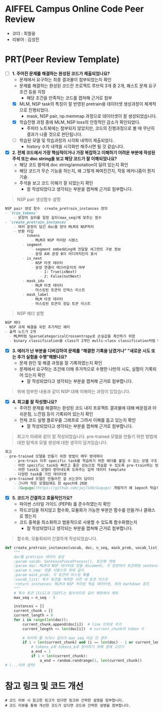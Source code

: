 # AIFFEL Campus Online Code Peer Review
- 코더 : 최철웅
- 리뷰어 : 김성진


# PRT(Peer Review Template)
- [ ]  **1. 주어진 문제를 해결하는 완성된 코드가 제출되었나요?**
    - 문제에서 요구하는 최종 결과물이 첨부되었는지 확인
    - 문제를 해결하는 완성된 코드란 프로젝트 루브릭 3개 중 2개, 
      퀘스트 문제 요구조건 등을 지칭
        - 해당 조건을 만족하는 코드를 캡쳐해 근거로 첨부
    - [x] MLM, NSP task의 특징이 잘 반영된 pretrain용 데이터셋 생성과정이 체계적으로 진행되었다.
        - mask, NSP pair, np.memmap 과정으로 데이터셋이 잘 생성되었습니다.
    - [x] 학습진행 과정 중에 MLM, NSP loss의 안정적인 감소가 확인되었다.
        - 주피터 노트북에는 첨부되지 않았지만, 코드의 진행과정으로 볼 때 무난히 결과가 나올 것으로 판단됩니다.
    - [ ] 학습된 모델 및 학습과정의 시각화 내역이 제출되었다.
        - history 수치 내역을 시각화만 해주시면 될 것 같습니다.
    
- [x]  **2. 전체 코드에서 가장 핵심적이거나 가장 복잡하고 이해하기 어려운 부분에 작성된 
  주석 또는 doc string을 보고 해당 코드가 잘 이해되었나요?**
    - 해당 코드 블럭에 doc string/annotation이 달려 있는지 확인
    - 해당 코드가 무슨 기능을 하는지, 왜 그렇게 짜여진건지, 작동 메커니즘이 뭔지 기술.
    - 주석을 보고 코드 이해가 잘 되었는지 확인
        - 잘 작성되었다고 생각되는 부분을 캡쳐해 근거로 첨부합니다.

> NSP pair 생성함수 설명
```markdown
NSP pair 생성 함수  create_pretrain_instances 정의
- `trim_tokens`
    - 문장의 길이를 일정 길이(max_seq)에 맞추는 함수
- `create_pretrain_instances`
    - 여러 문장이 담긴 doc을 받아 MLM과 NSP처리
    - 반환 타입
        - tokens
            - MLM과 NSP 처리된 시퀀스
        - segment
            - segment embedding에 전달할 세그먼트 구분 정보
            - 문장 A와 문장 B이 어디까지인지 표시
        - is_next
            - NSP 타겟 데이터
            - 문장 연결이 매끄러운지의 여부
                - 1: True(isNext)
                - 2: False(notNext)
        - mask_idx
            - MLM 타겟 데이터
            - 마스킹된 토큰의 인덱스 리스트
        - mask_label
            - MLM 타겟 데이터
            - 마스킹된 토큰의 정답 토큰 리스트
```


> NSP 헤더 설명
```markdown
NSP 헤더
- NSP 과제 해결을 위한 추가적인 헤더
- 출력 노드가 2개
  - MLM처럼 SparseCategoricalCrossentropy로 손실값을 계산하기 위함
  - binary classification을 class가 2개인 multi-class classification처럼 바꾼 것
```

- [x]  **3. 에러가 난 부분을 디버깅하여 문제를 “해결한 기록을 남겼거나” 
  ”새로운 시도 또는 추가 실험을 수행”해봤나요?**
    - 문제 원인 및 해결 과정을 잘 기록하였는지 확인
    - 문제에서 요구하는 조건에 더해 추가적으로 수행한 나만의 시도, 
      실험이 기록되어 있는지 확인
        - 잘 작성되었다고 생각되는 부분을 캡쳐해 근거로 첨부합니다.

> 위에 첨부한 내용과 같이 NSP 대해 이해하는 과정이 있었습니다.
  
- [x]  **4. 회고를 잘 작성했나요?**
    - 주어진 문제를 해결하는 완성된 코드 내지 프로젝트 결과물에 대해
    배운점과 아쉬운점, 느낀점 등이 기록되어 있는지 확인
    - 전체 코드 실행 플로우를 그래프로 그려서 이해를 돕고 있는지 확인
        - 잘 작성되었다고 생각되는 부분을 캡쳐해 근거로 첨부합니다.

> 회고가 아래와 같이 잘 작성되었습니다.
> pre-trained 모델을 만들기 위한 방법에 대한 탐색과 모델 생성에 대한 생각이 담겨있습니다.

```markdown
회고
- pre-trained 모델을 만들기 위한 방법이 매우 방대하다
    - pre-train 이후 specific task를 학습하기 위한 헤더를 붙일 수 있는 모델 구조
    - 어떤 specific task든 빠르고 좋은 성능으로 학습할 수 있도록 pre-train하는 방법
    - 어떤 task도 모델이 받아내도록 도와주는 입력 데이터 template
    - 다양한 task를 가진 데이터셋
- pre-trained 모델은 만들어진 걸 쓰는것이 답이다
    - 그나마 작은 모델임에도 한 epoch에 20분
    - [Gugugo](https://github.com/jwj7140/Gugugo) 개발자가 왜 1epoch 학습후 결과를 올렸는지 이해하게됨
```
    
- [x]  **5. 코드가 간결하고 효율적인가요?**
    - 파이썬 스타일 가이드 (PEP8) 를 준수하였는지 확인
    - 하드코딩을 하지않고 함수화, 모듈화가 가능한 부분은 함수를 만들거나 클래스로 짰는지
    - 코드 중복을 최소화하고 범용적으로 사용할 수 있도록 함수화했는지
        - 잘 작성되었다고 생각되는 부분을 캡쳐해 근거로 첨부합니다.

> 함수화, 모듈화되어 간결하게 작성되었습니다.
```python
def create_pretrain_instances(vocab, doc, n_seq, mask_prob, vocab_list):
    """
    doc별 pretrain 데이터 생성
    :param vocab: SentencePieceProcess(), 토큰화 객체
    :param doc: MLM과 NSP 데이터로 만들 document, 각 문장마다 토큰화된 sentence 리스트
    :param n_seq: 최종 시퀀스의 최대 길이
    :param mask_prob: 각 토큰의 마스킹 확률
    :vocab_list: 특수 토큰을 제외한 사전 내 토큰 리스트
    :return instances: MLM과 NSP 처리된 학습 데이터셋, 위의 markdown 참조
    """
    # 특수 토큰 [CLS]과 [SEP]는 필수이므로 길이 제한에서 제외
    max_seq = n_seq - 3

    instances = []
    current_chunk = []
    current_length = 0
    for i in range(len(doc)):
        current_chunk.append(doc[i])  # line 단위로 추가
        current_length += len(doc[i])  # current_chunk의 token 수
        
        # 마지막 줄 이거나 길이가 max_seq 이상 인 경우
        if 1 < len(current_chunk) and (i == len(doc) - 1 or current_length >= max_seq):  
            # tokens_a와 tokens_b로 분리하기 위해 경계 고르기
            a_end = 1
            if 1 < len(current_chunk):
                a_end = random.randrange(1, len(current_chunk))
# (...이하 생략)
```

# 참고 링크 및 코드 개선
```
# 코드 리뷰 시 참고한 링크가 있다면 링크와 간략한 설명을 첨부합니다.
# 코드 리뷰를 통해 개선한 코드가 있다면 코드와 간략한 설명을 첨부합니다.
```